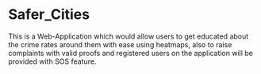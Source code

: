 # Safer_Cities
This is a Web-Application which would allow users to get educated about the crime rates around them with ease using heatmaps, also to raise complaints with valid proofs and registered users on the application will be provided with SOS feature.
